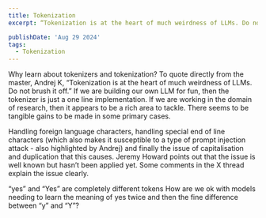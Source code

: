 ```yaml
---
title: Tokenization
excerpt: “Tokenization is at the heart of much weirdness of LLMs. Do not brush it off.” AK

publishDate: 'Aug 29 2024'
tags:
  - Tokenization
---
```


Why learn about tokenizers and tokenization? To quote directly from the master, Andrej K, “Tokenization is at the heart of much weirdness of LLMs. Do not brush it off.”
If we are building our own LLM for fun, then the tokenizer is just a one line implementation. If we are working in the domain of research, then it appears to be a rich area to tackle. There seems to be tangible gains to be made in some primary cases.

Handling foreign language characters, handling special end of line characters (which also makes it susceptible to a type of prompt injection attack - also highlighted by Andrej) and finally the issue of capitalisation and duplication that this causes. Jeremy Howard points out that the issue is well known but hasn’t been applied yet. Some comments in the X thread explain the issue clearly.

“yes” and “Yes” are completely different tokens
How are we ok with models needing to learn the meaning of yes twice and then the fine difference between “y” and “Y”?
